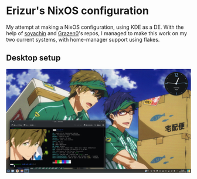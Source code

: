 # Erizur's NixOS configuration
My attempt at making a NixOS configuration, using KDE as a DE. With the help of [soyachin](https://github.com/soyachin/nixos-configuration) and [Grazen0](https://github.com/Grazen0/nixos-config)'s repos, I managed to make this work on my two current systems, with home-manager support using flakes.

## Desktop setup
![makotodesktop](https://github.com/Erizur/nixos-config/blob/main/.github/screenshots/makodesktop.png?raw=true)